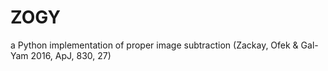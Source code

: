 # ZOGY
a Python implementation of proper image subtraction (Zackay, Ofek &amp; Gal-Yam 2016, ApJ, 830, 27)
